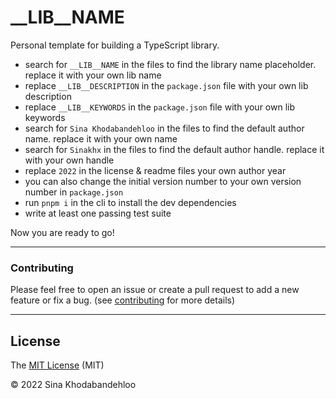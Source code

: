 # **__LIB__NAME**
<!-- ![npm](https://img.shields.io/npm/v/__LIB__NAME?color=%23b8860b&style=flat-square) -->
<!-- ![license](https://img.shields.io/npm/l/__LIB__NAME?color=red&style=flat-square) -->
<!-- ![tests](https://img.shields.io/badge/tests-100%25-green?style=flat-square) -->
<!-- ![types](https://img.shields.io/npm/types/__LIB__NAME?style=flat-square) -->

<!-- > 🚨🚨 This project is a work in progress! Issues and pull requests are encouraged. 🚨🚨 -->

Personal template for building a TypeScript library.

- search for `__LIB__NAME` in the files to find the library name placeholder. replace it with your own lib name
- replace `__LIB__DESCRIPTION` in the `package.json` file with your own lib description
- replace `__LIB__KEYWORDS` in the `package.json` file with your own lib keywords
- search for `Sina Khodabandehloo` in the files to find the default author name. replace it with your own name
- search for `Sinakhx` in the files to find the default author handle. replace it with your own handle
- replace `2022` in the license & readme files your own author year
- you can also change the initial version number to your own version number in `package.json`
- run `pnpm i` in the cli to install the dev dependencies
- write at least one passing test suite

Now you are ready to go!

<!--
____________________________________
### **Want More Examples?**
see the [tests folder][tests-url] for more detailed examples.
-->
____________________________________
### **Contributing**
Please feel free to open an issue or create a pull request to add a new feature or fix a bug. (see [contributing][contribution-url] for more details)

____________________________________

## **License**

The [MIT License][license-url] (MIT)

&copy; 2022 Sina Khodabandehloo

[tests-url]: https://github.com/Sinakhx/__LIB__NAME/tree/main/__tests__/
[contribution-url]:  https://github.com/Sinakhx/__LIB__NAME/blob/main/CONTRIBUTING.md
[changelog-url]:  https://github.com/Sinakhx/__LIB__NAME/blob/main/CHANGELOG.md
[license-url]:  https://github.com/Sinakhx/__LIB__NAME/blob/main/LICENSE
